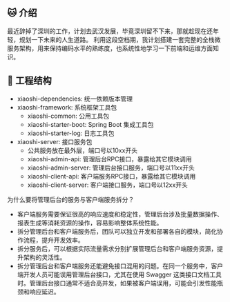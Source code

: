 ## 🐱‍ 介绍
最近辞掉了深圳的工作，计划去武汉发展，毕竟深圳留不下来，那就趁现在还年轻，规划一下未来的人生道路。
利用这段空档期，我计划搭建一套完整的全栈微服务架构，用来保持编码水平的熟练度，也系统性地学习一下前端和运维方面知识。

## 🐶 工程结构

* xiaoshi-dependencies: 统一依赖版本管理
* xiaoshi-framework: 系统框架工具包
  * xiaoshi-common: 公用工具包
  * xiaoshi-starter-boot: Spring Boot 集成工具包
  * xiaoshi-starter-log: 日志工具包
* xiaoshi-server: 接口服务包
  * 公共服务放在最外层，端口号以10xx开头
  * xiaoshi-admin-api: 管理后台RPC接口，暴露给其它模块调用
  * xiaoshi-admin-server: 管理后台接口服务，端口号以11xx开头
  * xiaoshi-client-api: 客户端服务RPC接口，暴露给其它模块调用
  * xiaoshi-client-server: 客户端接口服务，端口号以12xx开头

为什么要将管理后台的服务与客户端服务拆分？
  * 客户端服务需要保证很高的响应速度和稳定性，管理后台涉及批量数据操作、报表生成等消耗资源的操作，容易影响整体系统性能。
  * 拆分管理后台和客户端服务后，团队可以独立开发和部署各自的模块，简化协作流程，提升开发效率。
  * 拆分服务后，可以根据实际流量需求分别扩展管理后台和客户端服务资源，提升架构的灵活性。
  * 拆分管理后台和客户端服务还能避免接口混用的问题。在同一个服务中，客户端开发人员可能误用管理后台接口，尤其在使用 Swagger 这类接口文档工具时。管理后台接口通常不适合高并发，如果被客户端误用，可能会引发性能瓶颈和响应延迟。